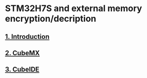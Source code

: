 # STM32H7S and external memory encryption/decription


## [1. Introduction](./handson/mce_intro.md)

## [2. CubeMX](./handson/mce_mx.md)

## [3. CubeIDE](./handson/mce_ide.md)